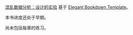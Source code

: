 [混乱数据分析：设计的实验](https://wangzhen89.github.io/AMD/) 基于 [Elegant Bookdown Template](https://bookdown.org/xiangyun/elegantbookdown/)。

本书进度还处于早期。

尚未包括每章的练习。

